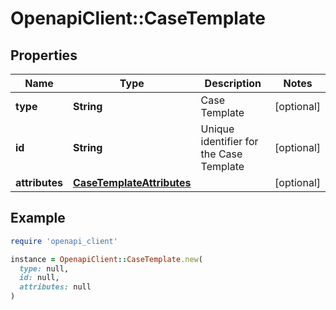 # OpenapiClient::CaseTemplate

## Properties

| Name | Type | Description | Notes |
| ---- | ---- | ----------- | ----- |
| **type** | **String** | Case Template | [optional] |
| **id** | **String** | Unique identifier for the Case Template | [optional] |
| **attributes** | [**CaseTemplateAttributes**](CaseTemplateAttributes.md) |  | [optional] |

## Example

```ruby
require 'openapi_client'

instance = OpenapiClient::CaseTemplate.new(
  type: null,
  id: null,
  attributes: null
)
```

